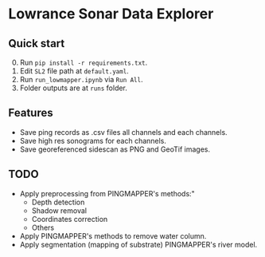 # Lowrance Sonar Data Explorer

## Quick start
0. Run `pip install -r requirements.txt`.
1. Edit `SL2` file path at `default.yaml`.
2. Run `run_lowmapper.ipynb` via `Run All`.
3. Folder outputs are at `runs` folder.

## Features
- Save ping records as .csv files all channels and each channels.
- Save high res sonograms for each channels.
- Save georeferenced sidescan as PNG and GeoTif images.

## TODO
- Apply preprocessing from PINGMAPPER's methods:"
  - Depth detection
  - Shadow removal
  - Coordinates correction
  - Others
- Apply PINGMAPPER's methods to remove water column.
- Apply segmentation (mapping of substrate) PINGMAPPER's river model. 